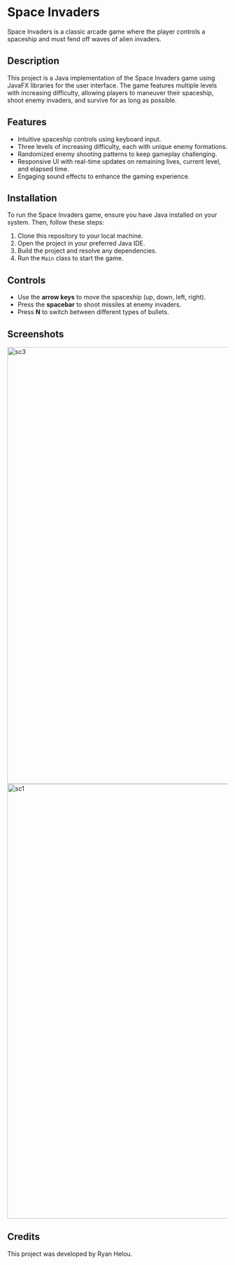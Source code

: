 # Space Invaders

Space Invaders is a classic arcade game where the player controls a spaceship and must fend off waves of alien invaders.

## Description

This project is a Java implementation of the Space Invaders game using JavaFX libraries for the user interface. The game features multiple levels with increasing difficulty, allowing players to maneuver their spaceship, shoot enemy invaders, and survive for as long as possible.

## Features

- Intuitive spaceship controls using keyboard input.
- Three levels of increasing difficulty, each with unique enemy formations.
- Randomized enemy shooting patterns to keep gameplay challenging.
- Responsive UI with real-time updates on remaining lives, current level, and elapsed time.
- Engaging sound effects to enhance the gaming experience.

## Installation

To run the Space Invaders game, ensure you have Java installed on your system. Then, follow these steps:

1. Clone this repository to your local machine.
2. Open the project in your preferred Java IDE.
3. Build the project and resolve any dependencies.
4. Run the `Main` class to start the game.

## Controls

- Use the **arrow keys** to move the spaceship (up, down, left, right).
- Press the **spacebar** to shoot missiles at enemy invaders.
- Press **N** to switch between different types of bullets.

## Screenshots
<img width="999" alt="sc3" src="https://github.com/user-attachments/assets/ddc5418a-afc2-435c-9773-3d6adcd3537b">
<img width="994" alt="sc1" src="https://github.com/user-attachments/assets/eb9daad3-1392-463e-a387-e21f0e32ecc7">


## Credits

This project was developed by Ryan Helou.
